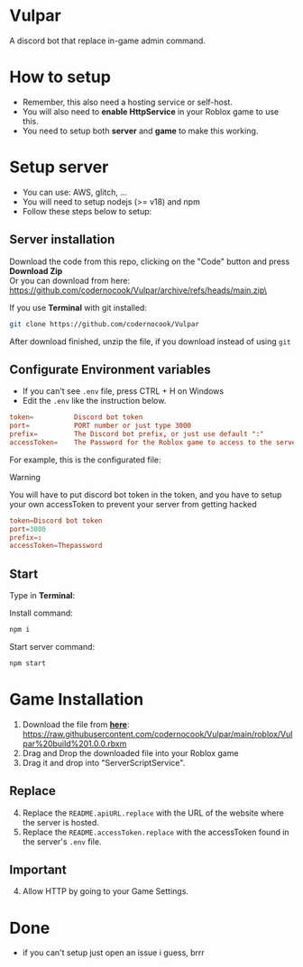 # Vulpar
A discord bot that replace in-game admin command.

# How to setup
- Remember, this also need a hosting service or self-host.
- You will also need to **enable HttpService** in your Roblox game to use this.
- You need to setup both **server** and **game** to make this working.

# Setup server
- You can use: AWS, glitch, ...
- You will need to setup nodejs (>= v18) and npm
- Follow these steps below to setup:


## Server installation
Download the code from this repo, clicking on the "Code" button and press **Download Zip**\
Or you can download from here: https://github.com/codernocook/Vulpar/archive/refs/heads/main.zip\

If you use **Terminal** with git installed:
```bash
git clone https://github.com/codernocook/Vulpar
```

After download finished, unzip the file, if you download instead of using `git`

## Configurate Environment variables
- If you can't see `.env` file, press CTRL + H on Windows
- Edit the `.env` like the instruction below.

```conf
token=          Discord bot token
port=           PORT number or just type 3000
prefix=         The Discord bot prefix, or just use default ":"
accessToken=    The Password for the Roblox game to access to the server
```

For example, this is the configurated file:

> [!WARNING]
> You will have to put discord bot token in the token, and you have to setup your own accessToken to prevent your server from getting hacked

```conf
token=Discord bot token
port=3000
prefix=:
accessToken=Thepassword
```

## Start
Type in **Terminal**:

Install command:
```bash
npm i
```

Start server command:
```bash
npm start
```

# Game Installation
1. Download the file from **[here](https://raw.githubusercontent.com/codernocook/Vulpar/main/roblox/Vulpar%20build%201.0.0.rbxm)**: https://raw.githubusercontent.com/codernocook/Vulpar/main/roblox/Vulpar%20build%201.0.0.rbxm
2. Drag and Drop the downloaded file into your Roblox game
3. Drag it and drop into "ServerScriptService".

## Replace
4. Replace the `README.apiURL.replace` with the URL of the website where the server is hosted.
5. Replace the `README.accessToken.replace` with the accessToken found in the server's `.env` file.

## Important
4. Allow HTTP by going to your Game Settings.

# Done
- if you can't setup just open an issue i guess, brrr